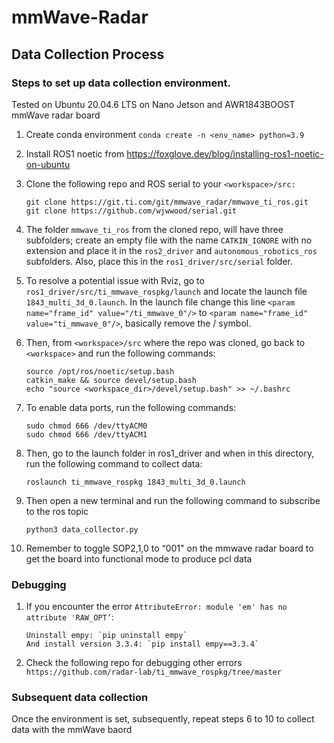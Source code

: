 # mmWave-Radar

## Data Collection Process

### Steps to set up data collection environment. 

Tested on Ubuntu 20.04.6 LTS on Nano Jetson and AWR1843BOOST mmWave radar board

1. Create conda environment `conda create -n <env_name> python=3.9`

2. Install ROS1 noetic from https://foxglove.dev/blog/installing-ros1-noetic-on-ubuntu

3. Clone the following repo and ROS serial to your `<workspace>/src:`
   ```   
   git clone https://git.ti.com/git/mmwave_radar/mmwave_ti_ros.git
   git clone https://github.com/wjwwood/serial.git
   ```
5. The folder `mmwave_ti_ros` from the cloned repo, will have three subfolders; create an empty file with the name `CATKIN_IGNORE` with no extension and place it in the `ros2_driver` and `autonomous_robotics_ros` subfolders. Also, place this in the `ros1_driver/src/serial` folder.

6. To resolve a potential issue with Rviz, go to `ros1_driver/src/ti_mmwave_rospkg/launch` and locate the launch file `1843_multi_3d_0.launch`. In the launch file change this line `<param name="frame_id" value="/ti_mmwave_0"/>` to `<param name="frame_id" value="ti_mmwave_0"/>`, basically remove the / symbol.

7. Then, from `<workspace>/src` where the repo was cloned, go back to `<workspace>` and run the following commands:
   ```
   source /opt/ros/noetic/setup.bash
   catkin_make && source devel/setup.bash
   echo "source <workspace_dir>/devel/setup.bash" >> ~/.bashrc
   ```

8. To enable data ports, run the following commands:
   ```
   sudo chmod 666 /dev/ttyACM0
   sudo chmod 666 /dev/ttyACM1
   ```

10. Then, go to the launch folder in ros1_driver and when in this directory, run the following command to collect data:
    ```
    roslaunch ti_mmwave_rospkg 1843_multi_3d_0.launch
    ```

11. Then open a new terminal and run the following command to subscribe to the ros topic
    ```
    python3 data_collector.py
    ```

12. Remember to toggle SOP2,1,0 to “001" on the mmwave radar board to get the board into functional mode to produce pcl data

### Debugging

1. If you encounter the error `AttributeError: module 'em' has no attribute 'RAW_OPT’`:
   ```
   Uninstall empy: `pip uninstall empy`
   And install version 3.3.4: `pip install empy==3.3.4`
   ```

2. Check the following repo for debugging other errors `https://github.com/radar-lab/ti_mmwave_rospkg/tree/master`


### Subsequent data collection
Once the environment is set, subsequently, repeat steps 6 to 10 to collect data with the mmWave baord
